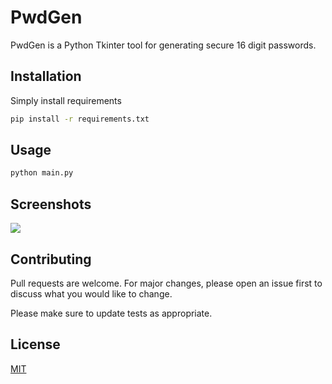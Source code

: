 # PwdGen

PwdGen is a Python Tkinter tool for generating secure 16 digit passwords.

## Installation

Simply install requirements

```bash
pip install -r requirements.txt
```

## Usage

```bash
python main.py
```

## Screenshots
![](https://imgur.com/olVQw3C.png)

## Contributing
Pull requests are welcome. For major changes, please open an issue first to discuss what you would like to change.

Please make sure to update tests as appropriate.

## License
[MIT](https://choosealicense.com/licenses/mit/)
